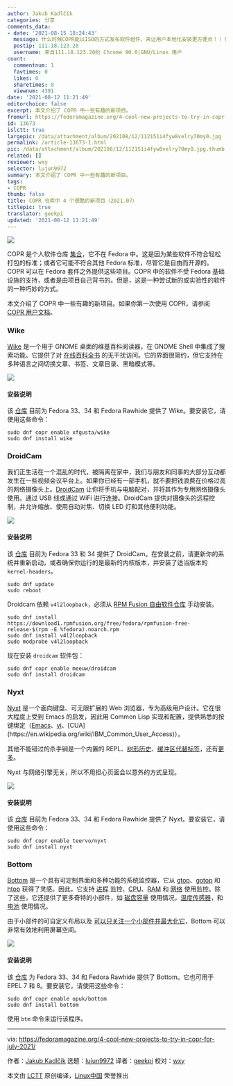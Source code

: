```yaml
---
author: Jakub Kadlčík
categories: 分享
comments_data:
- date: '2021-08-15 18:24:43'
  message: 什么时候COPR能以ISO的方式发布软件组件，来让用户本地化安装更方便点！！！
  postip: 111.18.123.20
  username: 来自111.18.123.20的 Chrome 90.0|GNU/Linux 用户
count:
  commentnum: 1
  favtimes: 0
  likes: 0
  sharetimes: 0
  viewnum: 4391
date: '2021-08-12 11:21:49'
editorchoice: false
excerpt: 本文介绍了 COPR 中一些有趣的新项目。
fromurl: https://fedoramagazine.org/4-cool-new-projects-to-try-in-copr-for-july-2021/
id: 13673
islctt: true
largepic: /data/attachment/album/202108/12/112151i4fyw8velry70my0.jpg
permalink: /article-13673-1.html
pic: /data/attachment/album/202108/12/112151i4fyw8velry70my0.jpg.thumb.jpg
related: []
reviewer: wxy
selector: lujun9972
summary: 本文介绍了 COPR 中一些有趣的新项目。
tags:
- COPR
thumb: false
title: COPR 仓库中 4 个很酷的新项目（2021.07）
titlepic: true
translator: geekpi
updated: '2021-08-12 11:21:49'
---
```


![](/data/attachment/album/202108/12/112151i4fyw8velry70my0.jpg)


COPR 是个人软件仓库 [集合](https://copr.fedorainfracloud.org/)，它不在 Fedora 中。这是因为某些软件不符合轻松打包的标准；或者它可能不符合其他 Fedora 标准，尽管它是自由而开源的。COPR 可以在 Fedora 套件之外提供这些项目。COPR 中的软件不受 Fedora 基础设施的支持，或者是由项目自己背书的。但是，这是一种尝试新的或实验性的软件的一种巧妙的方式。


本文介绍了 COPR 中一些有趣的新项目。如果你第一次使用 COPR，请参阅 [COPR 用户文档](https://docs.pagure.org/copr.copr/user_documentation.html)。


### Wike


[Wike](https://github.com/hugolabe/Wike) 是一个用于 GNOME 桌面的维基百科阅读器，在 GNOME Shell 中集成了搜索功能。它提供了对 [在线百科全书](https://en.wikipedia.org/wiki/Main_Page) 的无干扰访问。它的界面很简约，但它支持在多种语言之间切换文章、书签、文章目录、黑暗模式等。


![](/data/attachment/album/202108/12/112151er8rzabrabr4vabo.png)


#### 安装说明


该 [仓库](https://copr.fedorainfracloud.org/coprs/xfgusta/wike/) 目前为 Fedora 33、34 和 Fedora Rawhide 提供了 Wike。要安装它，请使用这些命令：



```
sudo dnf copr enable xfgusta/wike
sudo dnf install wike

```

### DroidCam


我们正生活在一个混乱的时代，被隔离在家中，我们与朋友和同事的大部分互动都发生在一些视频会议平台上。如果你已经有一部手机，就不要把钱浪费在价格过高的网络摄像头上。[DroidCam](https://www.dev47apps.com/) 让你将手机与电脑配对，并将其作为专用网络摄像头使用。通过 USB 线或通过 WiFi 进行连接。DroidCam 提供对摄像头的远程控制，并允许缩放、使用自动对焦、切换 LED 灯和其他便利功能。


![](/data/attachment/album/202108/12/112152a32sxu8u226j686p.png)


#### 安装说明


该 [仓库](https://copr.fedorainfracloud.org/coprs/meeuw/droidcam) 目前为 Fedora 33 和 34 提供了 DroidCam。在安装之前，请更新你的系统并重新启动，或者确保你运行的是最新的内核版本，并安装了适当版本的 `kernel-headers`。



```
sudo dnf update
sudo reboot

```

Droidcam 依赖 `v4l2loopback`，必须从 [RPM Fusion 自由软件仓库](https://docs.fedoraproject.org/en-US/quick-docs/setup_rpmfusion/#proc_enabling-the-rpmfusion-repositories-using-command-line-utilities_enabling-the-rpmfusion-repositories) 手动安装。



```
sudo dnf install https://download1.rpmfusion.org/free/fedora/rpmfusion-free-release-$(rpm -E %fedora).noarch.rpm
sudo dnf install v4l2loopback
sudo modprobe v4l2loopback

```

现在安装 `droidcam` 软件包：



```
sudo dnf copr enable meeuw/droidcam
sudo dnf install droidcam

```

### Nyxt


[Nyxt](https://nyxt.atlas.engineer/) 是一个面向键盘、可无限扩展的 Web 浏览器，专为高级用户设计。它在很大程度上受到 Emacs 的启发，因此用 Common Lisp 实现和配置，提供熟悉的按键绑定（[Emacs](https://en.wikipedia.org/wiki/Emacs)、[vi](https://en.wikipedia.org/wiki/Vim_(text_editor))、[CUA](https://en.wikipedia.org/wiki/IBM_Common_User_Access)）。


其他不能错过的杀手锏是一个内置的 REPL、[树形历史](https://nyxt.atlas.engineer/#tree)、[缓冲区代替标签](https://nyxt.atlas.engineer/#fuzzy)，还有[更多](https://nyxt.atlas.engineer/)。


Nyxt 与网络引擎无关，所以不用担心页面会以意外的方式呈现。


![](/data/attachment/album/202108/12/112152dwz652r76rqz7977.png)


#### 安装说明


该 [仓库](https://copr.fedorainfracloud.org/coprs/teervo/nyxt/) 目前为 Fedora 33、34 和 Fedora Rawhide 提供了 Nyxt。要安装它，请使用这些命令：



```
sudo dnf copr enable teervo/nyxt
sudo dnf install nyxt

```

### Bottom


[Bottom](https://github.com/ClementTsang/bottom) 是一个具有可定制界面和多种功能的系统监控器，它从 [gtop](https://github.com/aksakalli/gtop)、[gotop](https://github.com/xxxserxxx/gotop) 和 [htop](https://github.com/htop-dev/htop/) 获得了灵感。因此，它支持 [进程](https://clementtsang.github.io/bottom/nightly/usage/widgets/process/) 监控、[CPU](https://clementtsang.github.io/bottom/nightly/usage/widgets/cpu/)、[RAM](https://clementtsang.github.io/bottom/nightly/usage/widgets/memory/) 和 [网络](https://clementtsang.github.io/bottom/nightly/usage/widgets/network/) 使用监控。除了这些，它还提供了更多奇特的小部件，如 [磁盘容量](https://clementtsang.github.io/bottom/nightly/usage/widgets/disk/) 使用情况，[温度传感器](https://clementtsang.github.io/bottom/nightly/usage/widgets/temperature/)，和 [电池](https://clementtsang.github.io/bottom/nightly/usage/widgets/battery/) 使用情况。


由于小部件的可自定义布局以及 [可以只关注一个小部件并最大化它](https://clementtsang.github.io/bottom/nightly/usage/general-usage/#expansion)，Bottom 可以非常有效地利用屏幕空间。


![](/data/attachment/album/202108/12/112152wh8hql78q4q7s84w.png)


#### 安装说明


该 [仓库](https://copr.fedorainfracloud.org/coprs/opuk/bottom/) 为 Fedora 33、34 和 Fedora Rawhide 提供了 Bottom。它也可用于 EPEL 7 和 8。要安装它，请使用这些命令：



```
sudo dnf copr enable opuk/bottom
sudo dnf install bottom

```

使用 `btm` 命令来运行该程序。




---


via: <https://fedoramagazine.org/4-cool-new-projects-to-try-in-copr-for-july-2021/>


作者：[Jakub Kadlčík](https://fedoramagazine.org/author/frostyx/) 选题：[lujun9972](https://github.com/lujun9972) 译者：[geekpi](https://github.com/geekpi) 校对：[wxy](https://github.com/wxy)


本文由 [LCTT](https://github.com/LCTT/TranslateProject) 原创编译，[Linux中国](https://linux.cn/) 荣誉推出